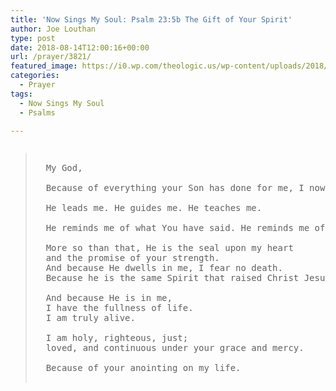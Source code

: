 ```yaml
---
title: 'Now Sings My Soul: Psalm 23:5b The Gift of Your Spirit'
author: Joe Louthan
type: post
date: 2018-08-14T12:00:16+00:00
url: /prayer/3821/
featured_image: https://i0.wp.com/theologic.us/wp-content/uploads/2018/08/5894387091_a8920458d3_b.jpg?resize=825%2C510
categories:
  - Prayer
tags:
  - Now Sings My Soul
  - Psalms

---
```

<pre><blockquote>
  My God,
  
  Because of everything your Son has done for me, I now walk in the power of Your Spiirt.
  
  He leads me. He guides me. He teaches me. 
  
  He reminds me of what You have said. He reminds me of my righteousness. He reminds me that I am your son.
  
  More so than that, He is the seal upon my heart
  and the promise of your strength.
  And because He dwells in me, I fear no death.
  Because he is the same Spirit that raised Christ Jesus from the dead.
  
  And because He is in me,
  I have the fullness of life.
  I am truly alive.
  
  I am holy, righteous, just;
  loved, and continuous under your grace and mercy.
  
  Because of your anointing on my life.
  
</blockquote></pre>
